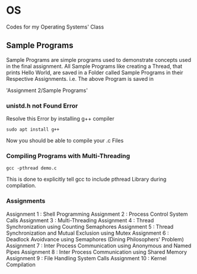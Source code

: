 # OS
Codes for my Operating Systems' Class

## Sample Programs
Sample Programs are simple programs used to demonstrate concepts used in the final assignment.
All Sample Programs like creating a Thread, that prints Hello World, are saved in a Folder called Sample Programs in their Respective Assignments. i.e. The above Program is saved in

'Assignment 2/Sample Programs'

### unistd.h not Found Error
Resolve this Error by installing g++ compiler

`sudo apt install g++`

Now you should be able to compile your .c Files

### Compiling Programs with Multi-Threading

`gcc -pthread demo.c`

This is done to explicitly tell gcc to include pthread Library during compilation.

### Assignments

Assignment 1 : Shell Programming
Assignment 2 : Process Control System Calls
Assignment 3 : Multi-Threading
Assignment 4 : Thread Synchronization using Counting Semaphores
Assignment 5 : Thread Synchronization and Mutual Exclusion using Mutex
Assignment 6 : Deadlock Avoidvance using Semaphores (Dining Philosophers' Problem)
Assignment 7 : Inter Process Communication using Anonymous and Named Pipes
Assignment 8 : Inter Process Communication using Shared Memory
Assignment 9 : File Handling System Calls
Assignment 10 : Kernel Compilation
